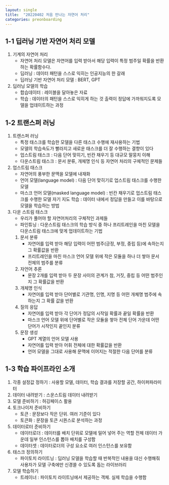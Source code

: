 ```yaml
---
layout: single
title:  "20220402 처음 만나는 자연어 처리"
categories: preonboarding
---
```


## 1-1 딥러닝 기반 자연어 처리 모델
1. 기계의 자연어 처리
    - 자연어 처리 모델은 자연어를 입력 받아서 해당  입력이 특정 범주일 확률을 반환하는 확률함수다.
    - 딥러닝 : 데이터 패턴을 스스로 익히는 인공지능의 한 갈래
    - 딥러닝 기반 자연어 처리 모델 : BERT, GPT
2. 딥러닝 모델의 학습
    - 합습데이터 : 레이블을 달아놓은 자료
    - 학습 : 데이터의 패턴을 스스로 익히게 하는 것
        출력이 정답에 가까워지도록 모델을 업데이트하는 과정

## 1-2 트랜스퍼 러닝
1. 트렌스퍼 러닝
    - 특정 태스크를 학습한 모델을 다른 태스크 수행에 재사용하는 기법
    - 모델의 학습속도가 빨라지고 새로운 태스크를 더 잘 수행하는 결향이 있다
    - 업스트림 태스크 : 다음 단어 맞히기, 빈칸 채우기 등 대규모 말뭉치 이해
    - 다운스트림 태스크 : 문서 분류, 개체명 인식 등 자연어 처리의 구체적인 문제들
2. 업스트림 태스크
    - 자연어의 풍부한 문맥을 모델에 내재화
    - 언어 모델(language model) : 다음 단어 맞히기로 업스트림 태스크를 수행한 모델
    - 마스크 언어 모델(masked language model) : 빈칸 채우기로 업스트림 태스크를 수행한 모델
        자기 지도 학습 : 데이터 내에서 정답을 만들고 이를 바탕으로 모델을 학습하는 방법
3. 다운 스트림 태스크
    - 우리가 풀어야 할 자연어처리의 구체적인 과제들
    - 파인튜닝 : 다운스트림 태스크의 학습 방식 중 하나
        프리트레인을 마친 모델을 다운스트림 태스크에 맞게 업데이트하는 기법
    1. 문서 분류
        - 자연어를 입력 받아 해당 입력이 어떤 범주(긍정, 부정, 중립 등)에 속하는지 그 확률값을 반환
        - 프리트레인을 마친 마스크 언어 모델 위에 작은 모듈을 하나 더 쌓아 문서 전체의 범주를 분류
    2. 자언어 추론
        - 문장 2개를 입력 받아 두 문장 사이의 관계가 참, 거짓, 중립 등 어떤 범주인지 그 확률값을 반환
    3. 개체명 인식
        - 자연어를 입력 받아 단어별로 기관명, 인명, 지명 등 어떤 개체명 범주에 속하는지 그 확률 값을 반환
    4. 질의 응답
        - 자연어를 입력 받아 각 단어가 정답의 시작일 확률과 끝일 확률을 반환
        - 마스크 언어 모델 위에 단어별로 작은 모듈을 쌓아 전체 단어 가운데 어떤 단어가 시작인지 끝인지 분류
    5. 문장 생성
        - GPT 계열의 언어 모델 사용
        - 자연어를 입력 받아 어휘 전체에 대한 확률값을 반환
        - 언어 모델을 그대로 사용해 문맥에 이어지는 적절한 다음 단어를 분류

## 1-3 학습 파이프라인 소개
1. 각종 설정값 정하기 : 사용할 모델, 데이터, 학습 결과를 저장할 공간, 하이퍼파라미터
2. 데이터 내려받기 : 스운스트림 데이터 내려받기
3. 모델 준비하기 : 허깅페이스 활용
4. 토크나이저 준비하기
    - 토큰 : 문장보다 작은 단위. 여러 기준이 있다
    - 토큰화 : 문장을 토큰 시퀀스로 분석하는 과정
5. 데이터로터 준비하기
    - 데이터로더 : 데이터를 배치 단위로 모델에 밀어 넣어 주는 역할
        전체 데이터 가운데 일부 인스턴스를 뽑아 배치를 구성함
    - 데이터셋 : 데이터로더의 구성 요소로 여러 인스턴스를 보유함
6. 태스크 정의하기 
    - 파이토치 라이트닝 : 딥러닝 모델을 학습할 때 반복적인 내용을 대신 수행해줘 사용자가 모델 구축에만 신경쓸 수 있도록 돕는 라이브러리
7. 모델 학습하기
    - 트레이너 : 파이토치 라이트닝에서 제공하는 객체. 실제 학습을 수행함
